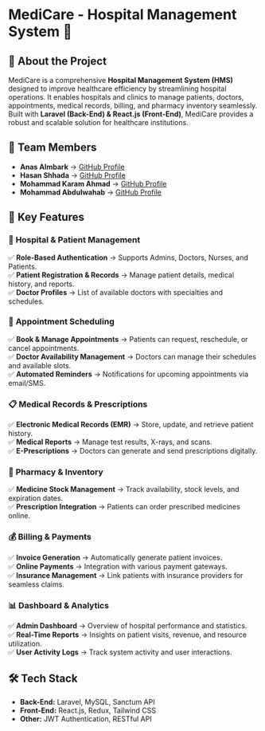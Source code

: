 # MediCare - Hospital Management System 🏥  

## 📌 About the Project  
MediCare is a comprehensive **Hospital Management System (HMS)** designed to improve healthcare efficiency by streamlining hospital operations. It enables hospitals and clinics to manage patients, doctors, appointments, medical records, billing, and pharmacy inventory seamlessly. Built with **Laravel (Back-End) & React.js (Front-End)**, MediCare provides a robust and scalable solution for healthcare institutions.  

## 👥 Team Members  
- **Anas Almbark** → [GitHub Profile](https://github.com/Anas-Almbark)  
- **Hasan Shhada** → [GitHub Profile](https://github.com/hasan-sh1)  
- **Mohammad Karam Ahmad** → [GitHub Profile](https://github.com/karammaarouf)  
- **Mohammad Abdulwahab** → [GitHub Profile](https://github.com/mohammadabdalwhab)  

## 🚀 Key Features  

### 🏥 **Hospital & Patient Management**  
✅ **Role-Based Authentication** → Supports Admins, Doctors, Nurses, and Patients.  
✅ **Patient Registration & Records** → Manage patient details, medical history, and reports.  
✅ **Doctor Profiles** → List of available doctors with specialties and schedules.  

### 📅 **Appointment Scheduling**  
✅ **Book & Manage Appointments** → Patients can request, reschedule, or cancel appointments.  
✅ **Doctor Availability Management** → Doctors can manage their schedules and available slots.  
✅ **Automated Reminders** → Notifications for upcoming appointments via email/SMS.  

### 📋 **Medical Records & Prescriptions**  
✅ **Electronic Medical Records (EMR)** → Store, update, and retrieve patient history.  
✅ **Medical Reports** → Manage test results, X-rays, and scans.  
✅ **E-Prescriptions** → Doctors can generate and send prescriptions digitally.  

### 💊 **Pharmacy & Inventory**  
✅ **Medicine Stock Management** → Track availability, stock levels, and expiration dates.  
✅ **Prescription Integration** → Patients can order prescribed medicines online.  

### 💰 **Billing & Payments**  
✅ **Invoice Generation** → Automatically generate patient invoices.  
✅ **Online Payments** → Integration with various payment gateways.  
✅ **Insurance Management** → Link patients with insurance providers for seamless claims.  

### 📊 **Dashboard & Analytics**  
✅ **Admin Dashboard** → Overview of hospital performance and statistics.  
✅ **Real-Time Reports** → Insights on patient visits, revenue, and resource utilization.  
✅ **User Activity Logs** → Track system activity and user interactions.  

## 🛠️ Tech Stack  
- **Back-End:** Laravel, MySQL, Sanctum API  
- **Front-End:** React.js, Redux, Tailwind CSS  
- **Other:** JWT Authentication, RESTful API 
